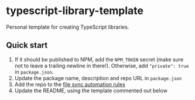# typescript-library-template

Personal template for creating TypeScript libraries.

## Quick start

1. If it should be published to NPM, add the `NPM_TOKEN` secret (make sure not to leave a trailing newline in there!). Otherwise, add `"private": true` in `package.json`.
2. Update the package name, description and repo URL in `package.json`
3. Add the repo to the [file sync automation rules](https://github.com/domdomegg/domdomegg/blob/master/.github/workflows/repo-file-sync.yaml)
4. Update the README, using the template commented out below

<!--

# TODO: name of library

TODO: A short description of what the library does, explaining why people might want to use it.

## Usage

TODO: usage instructions

## Contributing

Pull requests are welcomed on GitHub! To get started:

1. Install Git and Node.js
2. Clone the repository
3. Install dependencies with `npm install`
4. Run `npm run test` to run tests
5. Build with `npm run build`

## Releases

Versions follow the [semantic versioning spec](https://semver.org/).

To release:

1. Use `npm version <major | minor | patch>` to bump the version
2. Run `git push --follow-tags` to push with tags
3. Wait for GitHub Actions to publish to the NPM registry.

-->
